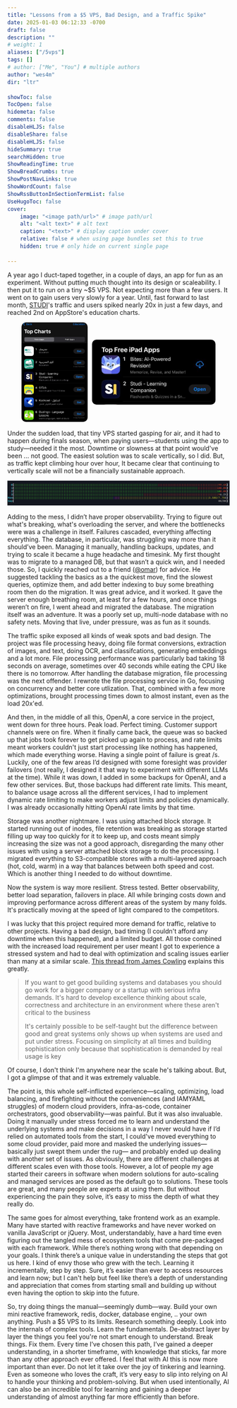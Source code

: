 ```yaml
---
title: "Lessons from a $5 VPS, Bad Design, and a Traffic Spike"
date: 2025-01-03 06:12:33 -0700
draft: false
description: ""
# weight: 1
aliases: ["/5vps"]
tags: []
# author: ["Me", "You"] # multiple authors
author: "wes4m"
dir: "ltr"

showToc: false
TocOpen: false
hidemeta: false
comments: false
disableHLJS: false
disableShare: false
disableHLJS: false
hideSummary: true
searchHidden: true
ShowReadingTime: true
ShowBreadCrumbs: true
ShowPostNavLinks: true
ShowWordCount: false
ShowRssButtonInSectionTermList: false
UseHugoToc: false
cover:
    image: "<image path/url>" # image path/url
    alt: "<alt text>" # alt text
    caption: "<text>" # display caption under cover
    relative: false # when using page bundles set this to true
    hidden: true # only hide on current single page

---
```


A year ago I duct-taped together, in a couple of days, an app for fun as an experiment. Without putting much thought into its design or scaleability. I then put it to run on a tiny ~$5 VPS. Not expecting more than a few users. It went on to gain users very slowly for a year. Until, fast forward to last month, [STUDI](https://apps.apple.com/app/studi-learning-companion/id6463721448)'s traffic and users spiked nearly 20x in just a few days, and reached 2nd on AppStore's education charts.

<p align="center" style="display: flex; justify-content: center; align-items: center; gap: 10px;">
   <a href="/images/5vps/image-20250121043428386.png" target="_blank"><img src="/images/5vps/image-20250121043428386.png" style="width: 150px; border-radius: 10px;" /></a>
  <a href="/images/5vps/image-20250121044757909.png" target="_blank"><img src="/images/5vps/image-20250121044757909.png" style="width: 280px; border-radius: 10px;" /></a>
</p>



Under the sudden load, that tiny VPS started gasping for air, and it had to happen during finals season, when paying users—students using the app to study—needed it the most. Downtime or slowness at that point would've been ... not good. The easiest solution was to scale vertically, so I did. But, as traffic kept climbing hour over hour, It became clear that continuing to vertically scale will not be a financially sustainable approach.

<p align="center">
   <img src="/images/5vps/image-20250121042754033.png" />
</p>

Adding to the mess, I didn’t have proper observability. Trying to figure out what's breaking, what's overloading the server, and where the bottlenecks were was a challenge in itself. Failures cascaded, everything affecting everything. The database, in particular, was struggling way more than it should’ve been. Managing it manually, handling backups, updates, and trying to scale it became a huge headache and timesink. My first thought was to migrate to a managed DB, but that wasn’t a quick win, and I needed those. So, I quickly reached out to a friend ([@omar](https://omar.engineer)) for advice. He suggested tackling the basics as a the quickest move, find the slowest queries, optimize them, and add better indexing to buy some breathing room then do the migration. It was great advice, and it worked. It gave the server enough breathing room, at least for a few hours, and once things weren’t on fire, I went ahead and migrated the database. The migration itself was an adventure. It was a poorly set up, multi-node database with no safety nets. Moving that live, under pressure, was as fun as it sounds. 


The traffic spike exposed all kinds of weak spots and bad design. The project was file processing heavy, doing file format conversions, extraction of images, and text, doing OCR, and classifcations, generating embeddings and a lot more. File processing performance was particularly bad taking 18 seconds on average, sometimes over 40 seconds while eating the CPU like there is no tomorrow. After handling the database migration, file processing was the next offender. I rewrote the file processing service in Go, focusing on concurrency and better core utlization. That, combined with a few more optimizations, brought processing times down to almost instant, even as the load 20x'ed.

And then, in the middle of all this, OpenAI, a core service in the project, went down for three hours. Peak load. Perfect timing. Customer support channels were on fire. When it finally came back, the queue was so backed up that jobs took forever to get picked up again to process, and rate limits meant workers couldn't just start processing like nothing has happened, which made everything worse. Having a single point of failure is great /s.  Luckily, one of the few areas I’d designed with some foresight was provider failovers (not really, I designed it that way to experiment with different LLMs at the time). While it was down, I added in some backups for OpenAI, and a few other services. But, those backups had different rate limits. This meant, to balance usage across all the different services, I had to implement dynamic rate limiting to make workers adjust limits and policies dynamically. I was already occasionally hitting OpenAI rate limits by that time.

Storage was another nightmare. I was using attached block storage. It started running out of inodes, file retention was breaking as storage started filling up way too quickly for it to keep up, and costs meant simply increasing the size was not a good approach, disregarding the many other issues with using a server attached block storage to do the processing. I migrated everything to S3-compatible stores with a multi-layered approach (hot, cold, warm) in a way that balances between both speed and cost. Which is another thing I needed to do without downtime.

Now the system is way more resilient. Stress tested. Better observability, better load separation, failovers in place. All while bringing costs down and improving performance across different areas of the system by many folds. It's practically moving at the speed of light compared to the competitors.

I was lucky that this project required more demand for traffic, relative to other projects. Having a bad design, bad timing (I couldn't afford any downtime when this happened), and a limited budget. All those combined with the increased load requirement per user meant I got to experience a stressed system and had to deal with optimization and scaling issues earlier than many at a similar scale. [This thread from James Cowling](https://x.com/jamesacowling/status/1882153151035560375?s=46) explains this greatly. 

> If you want to get good building systems and databases you should go work for a bigger company or a startup with serious infra demands. It's hard to develop excellence thinking about scale, correctness and architecture in an environment where these aren't critical to the business
>
> It's certainly possible to be self-taught but the difference between good and great systems only shows up when systems are used and put under stress. Focusing on simplicity at all times and building sophistication only because that sophistication is demanded by real usage is key

Of course, I don't think I'm anywhere near the scale he's talking about. But, I got a glimpse of that and it was extremely valuable.

The point is, this whole self-inflicted experience—scaling, optimizing, load balancing, and firefighting without the conveniences (and IAMYAML struggles) of modern cloud providers, infra-as-code, container orchestrators, good observability—was painful. But it was also invaluable. Doing it manually under stress forced me to learn and understand the underlying systems and make decisions in a way I never would have if I’d relied on automated tools from the start, I could've moved everything to some cloud provider, paid more and masked the underlying issues—basically just swept them under the rug— and probably ended up dealing with another set of issues. As obviously, there are different challenges at different scales even with those tools. However, a lot of people my age started their careers in software when modern solutions for auto-scaling and managed services are posed as the default go to solutions. These tools are great, and many people are experts at using them. But without experiencing the pain they solve, it’s easy to miss the depth of what they really do.

The same goes for almost everything, take frontend work as an example. Many have started with reactive frameworks and have never worked on vanilla JavaScript or jQuery. Most, understandably, have a hard time even figuring out the tangled mess of ecosystem tools that come pre-packaged with each framework. While there’s nothing wrong with that depending on your goals. I think there’s a unique value in understanding the steps that got us here. I kind of envy those who grew with the tech. Learning it incrementally, step by step. Sure, it’s easier than ever to access resources and learn now; but I can't help but feel like there’s a depth of understanding and appreciation that comes from starting small and building up without even having the option to skip into the future.

So, try doing things the manual—seemingly dumb—way. Build your own mini reactive framework, redis, docker, database engine, .. your own anything. Push a $5 VPS to its limits. Research something deeply. Look into the internals of complex tools. Learn the fundamentals. De-abstract layer by layer the things you feel you're not smart enough to understand. Break things. Fix them. Every time I’ve chosen this path, I’ve gained a deeper understanding, in a shorter timeframe, with knowledge that sticks, far more than any other approach ever offered. I feel that with AI this is now more important than ever. Do not let it take over the joy of tinkering and learning. Even as someone who loves the craft, it’s very easy to slip into relying on AI to handle your thinking and problem-solving. But when used intentionally, AI can also be an incredible tool for learning and gaining a deeper understanding of almost anything far more efficiently than before.
